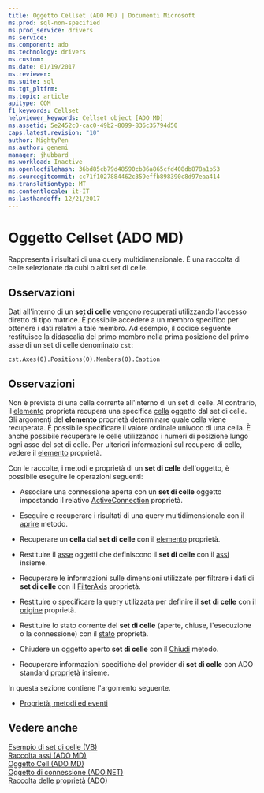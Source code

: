 ```yaml
---
title: Oggetto Cellset (ADO MD) | Documenti Microsoft
ms.prod: sql-non-specified
ms.prod_service: drivers
ms.service: 
ms.component: ado
ms.technology: drivers
ms.custom: 
ms.date: 01/19/2017
ms.reviewer: 
ms.suite: sql
ms.tgt_pltfrm: 
ms.topic: article
apitype: COM
f1_keywords: Cellset
helpviewer_keywords: Cellset object [ADO MD]
ms.assetid: 5e2452c0-cac0-49b2-8099-836c35794d50
caps.latest.revision: "10"
author: MightyPen
ms.author: genemi
manager: jhubbard
ms.workload: Inactive
ms.openlocfilehash: 36bd85cb79d48590cb86a865cfd408db878a1b53
ms.sourcegitcommit: cc71f1027884462c359effb898390c8d97eaa414
ms.translationtype: MT
ms.contentlocale: it-IT
ms.lasthandoff: 12/21/2017
---
```

# <a name="cellset-object-ado-md"></a>Oggetto Cellset (ADO MD)
Rappresenta i risultati di una query multidimensionale. È una raccolta di celle selezionate da cubi o altri set di celle.  
  
## <a name="remarks"></a>Osservazioni  
 Dati all'interno di un **set di celle** vengono recuperati utilizzando l'accesso diretto di tipo matrice. È possibile accedere a un membro specifico per ottenere i dati relativi a tale membro. Ad esempio, il codice seguente restituisce la didascalia del primo membro nella prima posizione del primo asse di un set di celle denominato `cst`:  
  
```  
cst.Axes(0).Positions(0).Members(0).Caption  
```  
  
## <a name="remarks"></a>Osservazioni  
 Non è prevista di una cella corrente all'interno di un set di celle. Al contrario, il [elemento](../../../ado/reference/ado-md-api/item-property-ado-md-cellset.md) proprietà recupera una specifica [cella](../../../ado/reference/ado-md-api/cell-object-ado-md.md) oggetto dal set di celle. Gli argomenti del **elemento** proprietà determinare quale cella viene recuperata. È possibile specificare il valore ordinale univoco di una cella. È anche possibile recuperare le celle utilizzando i numeri di posizione lungo ogni asse del set di celle. Per ulteriori informazioni sul recupero di celle, vedere il [elemento](../../../ado/reference/ado-md-api/item-property-ado-md-cellset.md) proprietà.  
  
 Con le raccolte, i metodi e proprietà di un **set di celle** dell'oggetto, è possibile eseguire le operazioni seguenti:  
  
-   Associare una connessione aperta con un **set di celle** oggetto impostando il relativo [ActiveConnection](../../../ado/reference/ado-md-api/activeconnection-property-ado-md.md) proprietà.  
  
-   Eseguire e recuperare i risultati di una query multidimensionale con il [aprire](../../../ado/reference/ado-md-api/open-method-ado-md.md) metodo.  
  
-   Recuperare un **cella** dal **set di celle** con il [elemento](../../../ado/reference/ado-md-api/item-property-ado-md-cellset.md) proprietà.  
  
-   Restituire il [asse](../../../ado/reference/ado-md-api/axis-object-ado-md.md) oggetti che definiscono il **set di celle** con il [assi](../../../ado/reference/ado-md-api/axes-collection-ado-md.md) insieme.  
  
-   Recuperare le informazioni sulle dimensioni utilizzate per filtrare i dati di **set di celle** con il [FilterAxis](../../../ado/reference/ado-md-api/filteraxis-property-ado-md.md) proprietà.  
  
-   Restituire o specificare la query utilizzata per definire il **set di celle** con il [origine](../../../ado/reference/ado-md-api/source-property-ado-md.md) proprietà.  
  
-   Restituire lo stato corrente del **set di celle** (aperte, chiuse, l'esecuzione o la connessione) con il [stato](../../../ado/reference/ado-md-api/state-property-ado-md.md) proprietà.  
  
-   Chiudere un oggetto aperto **set di celle** con il [Chiudi](../../../ado/reference/ado-md-api/close-method-ado-md.md) metodo.  
  
-   Recuperare informazioni specifiche del provider di **set di celle** con ADO standard [proprietà](../../../ado/reference/ado-api/properties-collection-ado.md) insieme.  
  
 In questa sezione contiene l'argomento seguente.  
  
-   [Proprietà, metodi ed eventi](../../../ado/reference/ado-md-api/cellset-object-properties-methods-and-events.md)  
  
## <a name="see-also"></a>Vedere anche  
 [Esempio di set di celle (VB)](../../../ado/reference/ado-md-api/cellset-example-vb.md)   
 [Raccolta assi (ADO MD)](../../../ado/reference/ado-md-api/axes-collection-ado-md.md)   
 [Oggetto Cell (ADO MD)](../../../ado/reference/ado-md-api/cell-object-ado-md.md)   
 [Oggetto di connessione (ADO.NET)](../../../ado/reference/ado-api/connection-object-ado.md)   
 [Raccolta delle proprietà (ADO)](../../../ado/reference/ado-api/properties-collection-ado.md)
